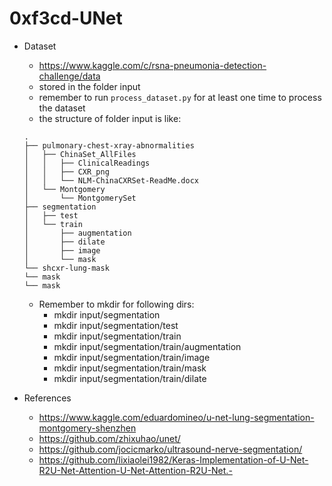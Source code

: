# 0xf3cd-UNet

* Dataset
    * https://www.kaggle.com/c/rsna-pneumonia-detection-challenge/data
    * stored in the folder input
    * remember to run `process_dataset.py` for at least one time to process the dataset
    * the structure of folder input is like:

    ```
    .
    ├── pulmonary-chest-xray-abnormalities
    │   ├── ChinaSet_AllFiles
    │   │   ├── ClinicalReadings
    │   │   ├── CXR_png
    │   │   └── NLM-ChinaCXRSet-ReadMe.docx
    │   └── Montgomery
    │       └── MontgomerySet
    ├── segmentation
    │   ├── test
    │   └── train
    │       ├── augmentation
    │       ├── dilate
    │       ├── image
    │       └── mask
    └── shcxr-lung-mask
    └── mask
    └── mask
    ```

    * Remember to mkdir for following dirs:
        * mkdir input/segmentation
        * mkdir input/segmentation/test
        * mkdir input/segmentation/train
        * mkdir input/segmentation/train/augmentation
        * mkdir input/segmentation/train/image
        * mkdir input/segmentation/train/mask
        * mkdir input/segmentation/train/dilate

* References
    * https://www.kaggle.com/eduardomineo/u-net-lung-segmentation-montgomery-shenzhen
    * https://github.com/zhixuhao/unet/
    * https://github.com/jocicmarko/ultrasound-nerve-segmentation/
    * https://github.com/lixiaolei1982/Keras-Implementation-of-U-Net-R2U-Net-Attention-U-Net-Attention-R2U-Net.-
